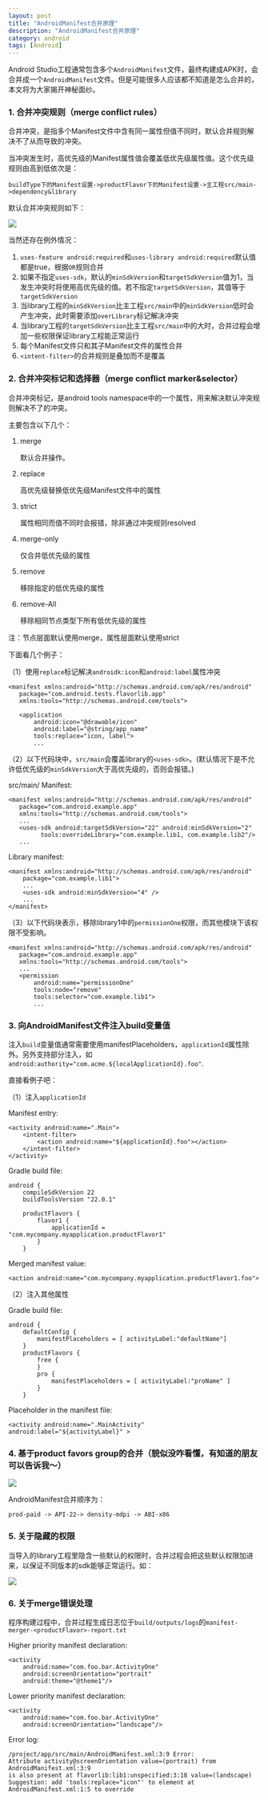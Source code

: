 ```yaml
---
layout: post
title: "AndroidManifest合并原理"
description: "AndroidManifest合并原理"
category: android
tags: [Android]
---
```



Android Studio工程通常包含多个`AndroidManifest`文件，最终构建成APK时，会合并成一个`AndroidManifest`文件。但是可能很多人应该都不知道是怎么合并的，本文将为大家揭开神秘面纱。

### 1. 合并冲突规则（merge conflict rules）

合并冲突，是指多个Manifest文件中含有同一属性但值不同时，默认合并规则解决不了从而导致的冲突。

当冲突发生时，高优先级的Manifest属性值会覆盖低优先级属性值。这个优先级规则由高到低依次是：

    buildType下的Manifest设置->productFlavor下的Manifest设置->主工程src/main->dependency&library
    
默认合并冲突规则如下：

![](/image/2016-02-05-manifest-merge/default_merge_conflict_rules.png)

当然还存在例外情况：

1. `uses-feature android:required`和`uses-library android:required`默认值都是true，根据`OR`规则合并
2. 如果不指定`uses-sdk`，默认的`minSdkVersion`和`targetSdkVersion`值为1，当发生冲突时将使用高优先级的值。若不指定`targetSdkVersion`，其值等于`targetSdkVersion`
3. 当library工程的`minSdkVersion`比主工程`src/main`中的`minSdkVersion`低时会产生冲突，此时需要添加`overLibrary`标记解决冲突
4. 当library工程的`targetSdkVersion`比主工程`src/main`中的大时，合并过程会增加一些权限保证library工程能正常运行
5. 每个Manifest文件只和其子Manifest文件的属性合并
6. `<intent-filter>`的合并规则是叠加而不是覆盖

### 2. 合并冲突标记和选择器（merge conflict marker&selector）

合并冲突标记，是android tools namespace中的一个属性，用来解决默认冲突规则解决不了的冲突。

主要包含以下几个：

1. merge
   
   默认合并操作。
   
2. replace

   高优先级替换低优先级Manifest文件中的属性
   
3. strict

   属性相同而值不同时会报错，除非通过冲突规则resolved
   
4. merge-only

    仅合并低优先级的属性
    
5. remove

    移除指定的低优先级的属性
    
6. remove-All

    移除相同节点类型下所有低优先级的属性

注：节点层面默认使用merge，属性层面默认使用strict


下面看几个例子：

（1）使用`replace`标记解决`androidk:icon`和`android:label`属性冲突

    <manifest xmlns:android="http://schemas.android.com/apk/res/android"
       package="com.android.tests.flavorlib.app"
       xmlns:tools="http://schemas.android.com/tools">

       <application
           android:icon="@drawable/icon"
           android:label="@string/app_name"
           tools:replace="icon, label">
           ...
             
（2）以下代码块中，`src/main`会覆盖library的`<uses-sdk>`。(默认情况下是不允许低优先级的`minSdkVersion`大于高优先级的，否则会报错。)

src/main/ Manifest:

    <manifest xmlns:android="http://schemas.android.com/apk/res/android"
       package="com.android.example.app"
       xmlns:tools="http://schemas.android.com/tools">
       ...
       <uses-sdk android:targetSdkVersion="22" android:minSdkVersion="2"
             tools:overrideLibrary="com.example.lib1, com.example.lib2"/>
       ...

Library manifest:

    <manifest xmlns:android="http://schemas.android.com/apk/res/android"
        package="com.example.lib1">
        ...
        <uses-sdk android:minSdkVersion="4" />
        ...
    </manifest>
    
（3）以下代码块表示，移除library1中的`permissionOne`权限，而其他模块下该权限不受影响。

    <manifest xmlns:android="http://schemas.android.com/apk/res/android"
       package="com.android.example.app"
       xmlns:tools="http://schemas.android.com/tools">
       ...
       <permission
           android:name="permissionOne"
           tools:node="remove"
           tools:selector="com.example.lib1">
           ...
           
           
### 3. 向AndroidManifest文件注入build变量值

注入`build`变量值通常需要使用manifestPlaceholders，`applicationId`属性除外。另外支持部分注入，如`android:authority="com.acme.${localApplicationId}.foo"`.

直接看例子吧：

（1）注入`applicationId`

Manifest entry:

    <activity android:name=".Main">
        <intent-filter>
            <action android:name="${applicationId}.foo"></action>
        </intent-filter>
    </activity>

Gradle build file:

    android {
        compileSdkVersion 22
        buildToolsVersion "22.0.1"

        productFlavors {
            flavor1 {
                applicationId = "com.mycompany.myapplication.productFlavor1"
            }
        }

Merged manifest value:

    <action android:name="com.mycompany.myapplication.productFlavor1.foo">
    
（2）注入其他属性

Gradle build file:

    android {
        defaultConfig {
            manifestPlaceholders = [ activityLabel:"defaultName"]
        }
        productFlavors {
            free {
            }
            pro {
                manifestPlaceholders = [ activityLabel:"proName" ]
            }
        }

Placeholder in the manifest file:

    <activity android:name=".MainActivity" android:label="${activityLabel}" >
    
### 4. 基于product favors group的合并（貌似没咋看懂，有知道的朋友可以告诉我～）

![](/image/2016-02-05-manifest-merge/manifest_merge_across_product_flovor_group.png)

AndroidManifest合并顺序为：

    prod-paid -> API-22-> density-mdpi -> ABI-x86
    
### 5. 关于隐藏的权限

当导入的library工程里隐含一些默认的权限时，合并过程会把这些默认权限加进来，以保证不同版本的sdk能够正常运行。如：

![](/image/2016-02-05-manifest-merge/sdk_version_permission.png)

### 6. 关于merge错误处理

程序构建过程中，合并过程生成日志位于`build/outputs/logs`的`manifest-merger-<productFlavor>-report.txt`

Higher priority manifest declaration:

    <activity
        android:name="com.foo.bar.ActivityOne"
        android:screenOrientation="portrait"
        android:theme="@theme1"/>

Lower priority manifest declaration:

    <activity
        android:name="com.foo.bar.ActivityOne"
        android:screenOrientation="landscape"/>

Error log:

    /project/app/src/main/AndroidManifest.xml:3:9 Error:
    Attribute activity@screenOrientation value=(portrait) from AndroidManifest.xml:3:9
    is also present at flavorlib:lib1:unspecified:3:18 value=(landscape)
    Suggestion: add 'tools:replace="icon"' to element at AndroidManifest.xml:1:5 to override